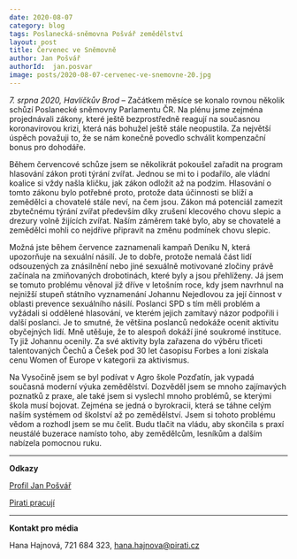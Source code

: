 ```yaml
---
date: 2020-08-07
category: blog
tags: Poslanecká-sněmovna Pošvář zemědělství 
layout: post
title: Červenec ve Sněmovně
author: Jan Pošvář
authorId:  jan.posvar
image: posts/2020-08-07-cervenec-ve-snemovne-20.jpg
---
```


*7. srpna 2020, Havlíčkův Brod* – Začátkem měsíce se konalo rovnou několik schůzí Poslanecké sněmovny Parlamentu ČR. Na plénu jsme zejména projednávali zákony, které ještě bezprostředně reagují na současnou koronavirovou krizi, která nás bohužel ještě stále neopustila. Za největší úspěch považuji to, že se nám konečně povedlo schválit kompenzační bonus pro dohodáře.
 
Během červencové schůze jsem se několikrát pokoušel zařadit na program hlasování zákon proti týrání zvířat. Jednou se mi to i podařilo, ale vládní koalice si vždy našla kličku, jak zákon odložit až na podzim. Hlasování o tomto zákonu bylo potřebné proto, protože data účinnosti se blíží a zemědělci a chovatelé stále neví, na čem jsou. Zákon má potenciál zamezit zbytečnému týrání zvířat především díky zrušení klecového chovu slepic a drezury volně žijících zvířat. Naším záměrem také bylo, aby se chovatelé a zemědělci mohli co nejdříve připravit na změnu podmínek chovu slepic. 
 
Možná jste během července zaznamenali kampaň Deníku N, která upozorňuje na sexuální násilí. Je to dobře, protože nemalá část lidí odsouzených za znásilnění nebo jiné sexuálně motivované zločiny právě začínala na zmiňovaných drobotinách, které byly a jsou přehlíženy. Já jsem se tomuto problému věnoval již dříve v letošním roce, kdy jsem navrhnul na nejnižší stupeň státního vyznamenání Johannu Nejedlovou za její činnost v oblasti prevence sexuálního násilí. Poslanci SPD s tím měli problém a vyžádali si oddělené hlasování, ve kterém jejich zamítavý názor podpořili i další poslanci. Je to smutné, že většina poslanců nedokáže ocenit aktivitu obyčejných lidí. Mně utěšuje, že to alespoň dokáží jiné soukromé instituce. Ty již Johannu ocenily. Za své aktivity byla zařazena do výběru třiceti talentovaných Čechů a Češek pod 30 let časopisu Forbes a loni získala cenu Women of Europe v kategorii za aktivismus. 
 
Na Vysočině jsem se byl podívat v Agro škole Pozďatín, jak vypadá současná moderní výuka zemědělství. Dozvěděl jsem se mnoho zajímavých poznatků z praxe, ale také jsem si vyslechl mnoho problémů, se kterými škola musí bojovat. Zejména se jedná o byrokracii, která se táhne celým naším systémem od školství až po zemědělství. Jsem si tohoto problému vědom a rozhodl jsem se mu čelit. Budu tlačit na vládu, aby skončila s praxí neustálé buzerace namísto toho, aby zemědělcům, lesníkům a dalším nabízela pomocnou ruku. 

---

**Odkazy**

[Profil Jan Pošvář](https://www.pirati.cz/lide/jan-posvar)

[Pirati pracují](https://piratipracuji.cz)
 
---

**Kontakt pro média**

Hana Hajnová, 721 684 323, <hana.hajnova@pirati.cz>
